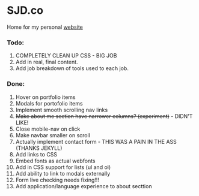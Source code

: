# SJD.co
Home for my personal [website][1]

### Todo:

1. COMPLETELY CLEAN UP CSS - BIG JOB
2. Add in real, final content.
3. Add job breakdown of tools used to each job.

### Done:

1. Hover on portfolio items 
2. Modals for portofolio items
1. Implement smooth scrolling nav links</span>
6. <span style="text-decoration: line-through;">Make about me section have narrower columns? (experiment)</span> - DIDN'T LIKE!
6. Close mobile-nav on click
3. Make navbar smaller on scroll
2. Actually implement contact form - THIS WAS A PAIN IN THE ASS (THANKS JEKYLL)
4. Add links to CSS
5. Embed fonts as actual webfonts
3. Add in CSS support for lists (ul and ol)
3. Add ability to link to modals externally
3. Form live checking needs fixing!!!
3. Add application/language experience to about secttion

[1]:	http://sjd.co/	

<!--
Code for strikethrough...

<span style="text-decoration: line-through;">
</span>
-->
